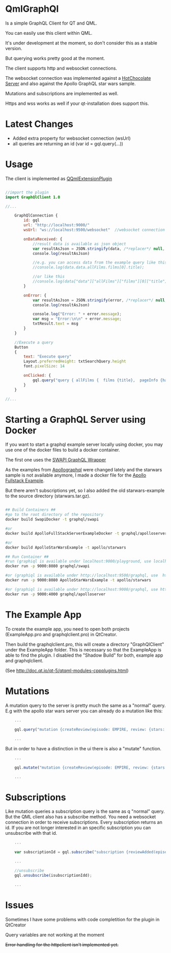 # QmlGraphQl
Is a simple GraphQL Client for QT and QML.

You can easily use this client within QML.

It's under development at the moment, so don't consider this as a stable version.

But querying works pretty good at the moment.

The client supports http and websocket connections.

The websocket connection was implemented against a [HotChocolate Server](https://github.com/ChilliCream/hotchocolate) and also against the Apollo GraphQL star wars sample.

Mutations and subscriptions are implemented as well.

Https and wss works as well if your qt-installation does support this.

# Latest Changes

- Added extra property for websocket connection (wsUrl)
- all queries are returning an id (var id = gql.query(...))


# Usage

The client is implemented as [QQmlExtensionPlugin](http://doc.qt.io/qt-5/qqmlextensionplugin.html)

```QML

//import the plugin
import GraphQlClient 1.0

//...

    GraphQlConnection {
        id: gql
        url: "http://localhost:9000/"
        wsUrl: "ws://localhost:9500/websocket"  //websocket connection if available

        onDataReceived: {
            //result data is available as json object
            var resultAsJson = JSON.stringify(data, /*replacer*/ null, /*spacing*/ 2);
            console.log(resultAsJson)

            //e.g. you can access data from the example query like this
            //console.log(data.data.allFilms.films[0].title);

            //or like this
            //console.log(data["data"]["allFilms"]["films"][0]["title"])
        }

        onError: {
            var resultAsJson = JSON.stringify(error, /*replacer*/ null, /*spacing*/ 2);
            console.log(resultAsJson)

            console.log("Error: " + error.message);
            var msg = "Error:\n\n" + error.message;
            txtResult.text = msg
        }
    }

    //Execute a query
    Button 
    {
        text: "Execute query"
        Layout.preferredHeight: txtSearchQuery.height
        font.pixelSize: 14

        onClicked: {
            gql.query("query { allFilms {  films {title},  pageInfo {hasNextPage}}");                    
        }
    }

//...

```

# Starting a GraphQL Server using Docker

If you want to start a graphql example server locally using docker, you may use one of the docker files to build a docker container.

The first one uses the [SWAPI GraphQL Wrapper](https://github.com/graphql/swapi-graphql)

As the examples from [Apollographql](https://github.com/apollographql) were changed lately and the starwars sample is not available anymore, I made a docker file for the [Apollo Fullstack Example](https://github.com/apollographql/fullstack-tutorial).

But there aren't subscriptions yet, so I also added the old starwars-example to the source directory (starwars.tar.gz).

```Bash

## Build Containers ##
#go to the root directory of the repository
docker build SwapiDocker -t graphql/swapi

#or
docker build ApolloFullStackServerExampleDocker -t graphql/apolloserver

#or
docker build ApolloStarWarsExample -t apollo/starwars

## Run Container ##
#run (graphiql is available under localhost:9000/playground, use localhost:9000 as url for the client)
docker run -p 9000:8080 graphql/swapi

#or (graphiql is available under http://localhost:9500/graphql, use  http://localhost:9500/ as url for the client)
docker run -p 9000:8080 ApolloStarWarsExample -t apollo/starwars

#or (graphiql is available under http://localhost:9000/graphql, use http://localhost:9000/graphql as url for the client)
docker run -p 9000:4000 graphql/apolloserver

```

# The Example App

To create the example app, you need to open both projects (ExampleApp.pro and graphqlclient.pro) in QtCreator.

Then build the graphqlclient.pro, this will create a directory "GraphQlClient" under the ExampleApp folder. This is necessary so that the ExampleApp is able to find the plugin.
I disabled the "Shadow Build" for both, example app and graphqlclient.

(See <http://doc.qt.io/qt-5/qtqml-modules-cppplugins.html>)

# Mutations

A mutation query to the server is pretty much the same as a "normal" query.
E.g with the apollo star wars server you can already do a mutation like this:

```QML
    ...
    
    gql.query("mutation {createReview(episode: EMPIRE, review: {stars: 3}){episode,stars}}")

    ...
```

But in order to have a distinction in the ui there is also a "mutate" function.

```QML
    ...
    
    gql.mutate("mutation {createReview(episode: EMPIRE, review: {stars: 3}){episode,stars}}")

    ...
```

# Subscriptions

Like mutation queries a subscription query is the same as q "normal" query.
But the QML client also has a subscribe method.
You need a websocket connection in order to receive subscriptions.
Every subscription returns an id. If you are not longer interested in an specific subscription you can unsubscribe with that id.

```QML
    ...
    
    var subscriptionId = gql.subscribe("subscription {reviewAdded(episode: EMPIRE){stars}}")

    ...

    //unsubscribe
    gql.unsubscribe(isubscriptionIdd);

    ...
```



# Issues

Sometimes I have some problems with code completition for the plugin in QtCreator

Query variables are not working at the moment

~~Error handling for the httpclient isn't implemented yet.~~



